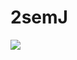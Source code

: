 # 2semJ
<img src="https://sooluciona.com/wp-content/uploads/2019/01/Diferencias-entre-JavaScript-y-HTML.jpg">
